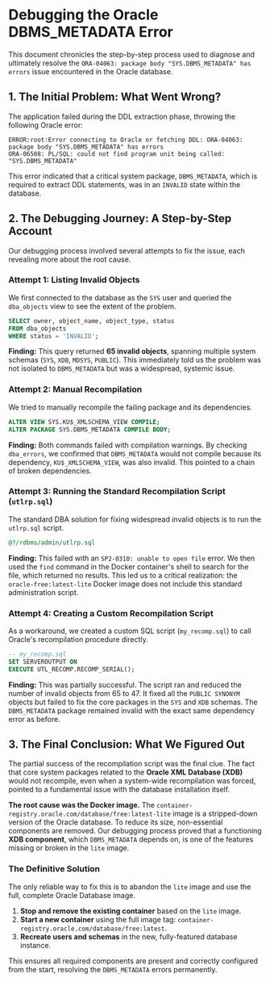 # Debugging the Oracle DBMS_METADATA Error

This document chronicles the step-by-step process used to diagnose and ultimately resolve the `ORA-04063: package body "SYS.DBMS_METADATA" has errors` issue encountered in the Oracle database.

## 1. The Initial Problem: What Went Wrong?

The application failed during the DDL extraction phase, throwing the following Oracle error:

```
ERROR:root:Error connecting to Oracle or fetching DDL: ORA-04063: package body "SYS.DBMS_METADATA" has errors
ORA-06508: PL/SQL: could not find program unit being called: "SYS.DBMS_METADATA"
```

This error indicated that a critical system package, `DBMS_METADATA`, which is required to extract DDL statements, was in an `INVALID` state within the database.

## 2. The Debugging Journey: A Step-by-Step Account

Our debugging process involved several attempts to fix the issue, each revealing more about the root cause.

### Attempt 1: Listing Invalid Objects

We first connected to the database as the `SYS` user and queried the `dba_objects` view to see the extent of the problem.

```sql
SELECT owner, object_name, object_type, status
FROM dba_objects
WHERE status = 'INVALID';
```

**Finding:** This query returned **65 invalid objects**, spanning multiple system schemas (`SYS`, `XDB`, `MDSYS`, `PUBLIC`). This immediately told us the problem was not isolated to `DBMS_METADATA` but was a widespread, systemic issue.

### Attempt 2: Manual Recompilation

We tried to manually recompile the failing package and its dependencies.

```sql
ALTER VIEW SYS.KU$_XMLSCHEMA_VIEW COMPILE;
ALTER PACKAGE SYS.DBMS_METADATA COMPILE BODY;
```

**Finding:** Both commands failed with compilation warnings. By checking `dba_errors`, we confirmed that `DBMS_METADATA` would not compile because its dependency, `KU$_XMLSCHEMA_VIEW`, was also invalid. This pointed to a chain of broken dependencies.

### Attempt 3: Running the Standard Recompilation Script (`utlrp.sql`)

The standard DBA solution for fixing widespread invalid objects is to run the `utlrp.sql` script.

```sql
@?/rdbms/admin/utlrp.sql
```

**Finding:** This failed with an `SP2-0310: unable to open file` error. We then used the `find` command in the Docker container's shell to search for the file, which returned no results. This led us to a critical realization: the `oracle-free:latest-lite` Docker image does not include this standard administration script.

### Attempt 4: Creating a Custom Recompilation Script

As a workaround, we created a custom SQL script (`my_recomp.sql`) to call Oracle's recompilation procedure directly.

```sql
-- my_recomp.sql
SET SERVEROUTPUT ON
EXECUTE UTL_RECOMP.RECOMP_SERIAL();
```

**Finding:** This was partially successful. The script ran and reduced the number of invalid objects from 65 to 47. It fixed all the `PUBLIC SYNONYM` objects but failed to fix the core packages in the `SYS` and `XDB` schemas. The `DBMS_METADATA` package remained invalid with the exact same dependency error as before.

## 3. The Final Conclusion: What We Figured Out

The partial success of the recompilation script was the final clue. The fact that core system packages related to the **Oracle XML Database (XDB)** would not recompile, even when a system-wide recompilation was forced, pointed to a fundamental issue with the database installation itself.

**The root cause was the Docker image.** The `container-registry.oracle.com/database/free:latest-lite` image is a stripped-down version of the Oracle database. To reduce its size, non-essential components are removed. Our debugging process proved that a functioning **XDB component**, which `DBMS_METADATA` depends on, is one of the features missing or broken in the `lite` image.

### The Definitive Solution

The only reliable way to fix this is to abandon the `lite` image and use the full, complete Oracle Database image.

1.  **Stop and remove the existing container** based on the `lite` image.
2.  **Start a new container** using the full image tag: `container-registry.oracle.com/database/free:latest`.
3.  **Recreate users and schemas** in the new, fully-featured database instance.

This ensures all required components are present and correctly configured from the start, resolving the `DBMS_METADATA` errors permanently.
